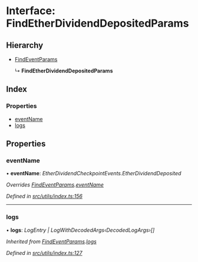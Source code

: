 # Interface: FindEtherDividendDepositedParams

## Hierarchy

* [FindEventParams](_utils_index_.findeventparams.md)

  ↳ **FindEtherDividendDepositedParams**

## Index

### Properties

* [eventName](_utils_index_.findetherdividenddepositedparams.md#eventname)
* [logs](_utils_index_.findetherdividenddepositedparams.md#logs)

## Properties

###  eventName

• **eventName**: *EtherDividendCheckpointEvents.EtherDividendDeposited*

*Overrides [FindEventParams](_utils_index_.findeventparams.md).[eventName](_utils_index_.findeventparams.md#eventname)*

*Defined in [src/utils/index.ts:156](https://github.com/PolymathNetwork/polymath-sdk/blob/454d285/src/utils/index.ts#L156)*

___

###  logs

• **logs**: *LogEntry | LogWithDecodedArgs‹DecodedLogArgs›[]*

*Inherited from [FindEventParams](_utils_index_.findeventparams.md).[logs](_utils_index_.findeventparams.md#logs)*

*Defined in [src/utils/index.ts:127](https://github.com/PolymathNetwork/polymath-sdk/blob/454d285/src/utils/index.ts#L127)*
